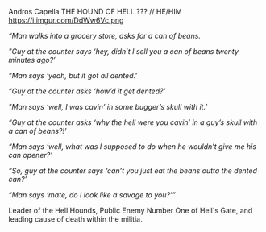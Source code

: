 Andros Capella
THE HOUND OF HELL
??? //
HE/HIM
https://i.imgur.com/DdWw6Vc.png

*“Man walks into a grocery store, asks for a can of beans.*

*"Guy at the counter says ‘hey, didn’t I sell you a can of beans twenty minutes ago?’*

*“Man says ‘yeah, but it got all dented.’*

*“Guy at the counter asks ‘how’d it get dented?’*

*"Man says ‘well, I was cavin’ in some bugger’s skull with it.’*

*“Guy at the counter asks ‘why the hell were you cavin’ in a guy’s skull with a can of beans?!’*

*“Man says ‘well, what was I supposed to do when he wouldn’t give me his can opener?’*

*“So, guy at the counter says ‘can’t you just eat the beans outta the dented can?’*

*“Man says ‘mate, do I look like a savage to you?’”*

Leader of the Hell Hounds, Public Enemy Number One of Hell's Gate, and leading cause of death within the militia.
